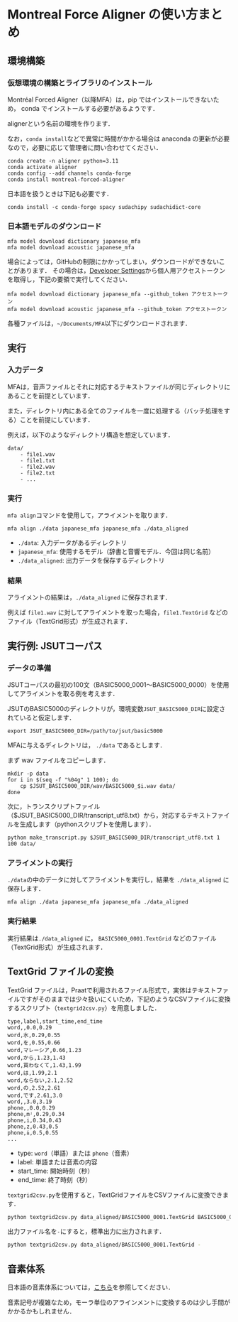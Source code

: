 # Montreal Force Aligner の使い方まとめ

## 環境構築

### 仮想環境の構築とライブラリのインストール

Montréal Forced Aligner（以降MFA）は，pip ではインストールできないため， conda でインストールする必要があるようです．

alignerという名前の環境を作ります．

なお，`conda install`などで異常に時間がかかる場合は anaconda の更新が必要なので，必要に応じて管理者に問い合わせてください．

```
conda create -n aligner python=3.11
conda activate aligner
conda config --add channels conda-forge
conda install montreal-forced-aligner
```

日本語を扱うときは下記も必要です．

```
conda install -c conda-forge spacy sudachipy sudachidict-core
```

### 日本語モデルのダウンロード

```
mfa model download dictionary japanese_mfa
mfa model download acoustic japanese_mfa
```

場合によっては，GitHubの制限にかかってしまい，ダウンロードができないことがあります．
その場合は，[Developer Settings](https://github.com/settings/apps)から個人用アクセストークンを取得し，下記の要領で実行してください．

```
mfa model download dictionary japanese_mfa --github_token アクセストークン
mfa model download acoustic japanese_mfa --github_token アクセストークン
```

各種ファイルは，`~/Documents/MFA`以下にダウンロードされます．

## 実行

### 入力データ

MFAは，音声ファイルとそれに対応するテキストファイルが同じディレクトリにあることを前提としています．

また，ディレクトリ内にある全てのファイルを一度に処理する（バッチ処理をする）ことを前提にしています．

例えば，以下のようなディレクトリ構造を想定しています．

```
data/
    - file1.wav
    - file1.txt
    - file2.wav
    - file2.txt
    - ...
```

### 実行

`mfa align`コマンドを使用して，アライメントを取ります．

```
mfa align ./data japanese_mfa japanese_mfa ./data_aligned
```

- `./data`: 入力データがあるディレクトリ
- `japanese_mfa`: 使用するモデル（辞書と音響モデル．今回は同じ名前）
- `./data_aligned`: 出力データを保存するディレクトリ

### 結果

アライメントの結果は，`./data_aligned` に保存されます．

例えば `file1.wav` に対してアライメントを取った場合，`file1.TextGrid` などのファイル（TextGrid形式）が生成されます．

## 実行例: JSUTコーパス

### データの準備

JSUTコーパスの最初の100文（BASIC5000_0001〜BASIC5000_0000）を使用してアライメントを取る例を考えます．

JSUTのBASIC5000のディレクトリが，環境変数`JSUT_BASIC5000_DIR`に設定されていると仮定します．

```
export JSUT_BASIC5000_DIR=/path/to/jsut/basic5000
```

MFAに与えるディレクトリは， `./data` であるとします．

まず wav ファイルをコピーします．

```
mkdir -p data
for i in $(seq -f "%04g" 1 100); do
    cp $JSUT_BASIC5000_DIR/wav/BASIC5000_$i.wav data/
done
```

次に，トランスクリプトファイル（$JSUT_BASIC5000_DIR/transcript_utf8.txt）から，対応するテキストファイルを生成します（pythonスクリプトを使用します）．

```
python make_transcript.py $JSUT_BASIC5000_DIR/transcript_utf8.txt 1 100 data/
```

### アライメントの実行

`./data`の中のデータに対してアライメントを実行し，結果を `./data_aligned` に保存します．

```
mfa align ./data japanese_mfa japanese_mfa ./data_aligned
```

### 実行結果

実行結果は`./data_aligned` に，
`BASIC5000_0001.TextGrid` などのファイル（TextGrid形式）が生成されます．

## TextGrid ファイルの変換

TextGrid ファイルは，Praatで利用されるファイル形式で，実体はテキストファイルですがそのままでは少々扱いにくいため，下記のようなCSVファイルに変換するスクリプト（`textgrid2csv.py`）を用意しました．

```plain text
type,label,start_time,end_time
word,,0.0,0.29
word,水,0.29,0.55
word,を,0.55,0.66
word,マレーシア,0.66,1.23
word,から,1.23,1.43
word,買わなくて,1.43,1.99
word,は,1.99,2.1
word,ならない,2.1,2.52
word,の,2.52,2.61
word,です,2.61,3.0
word,,3.0,3.19
phone,,0.0,0.29
phone,mʲ,0.29,0.34
phone,i,0.34,0.43
phone,z,0.43,0.5
phone,ɨ,0.5,0.55
...
```

- type: `word`（単語）または `phone`（音素）
- label: 単語または音素の内容
- start_time: 開始時刻（秒）
- end_time: 終了時刻（秒）

`textgrid2csv.py`を使用すると，TextGridファイルをCSVファイルに変換できます．

```bash
python textgrid2csv.py data_aligned/BASIC5000_0001.TextGrid BASIC5000_0001.csv
```

出力ファイル名を`-`にすると，標準出力に出力されます．

```bash
python textgrid2csv.py data_aligned/BASIC5000_0001.TextGrid -
```

## 音素体系

日本語の音素体系については，[こちら](https://mfa-models.readthedocs.io/en/latest/mfa_phone_set.html#japanese)を参照してください．

音素記号が複雑なため，モーラ単位のアラインメントに変換するのは少し手間がかかるかもしれません．